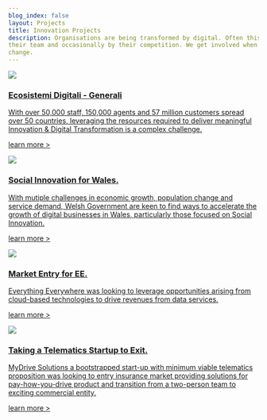 ```yaml
---
blog_index: false
layout: Projects
title: Innovation Projects
description: Organisations are being transformed by digital. Often this is driven by their customers, sometimes by
their team and occasionally by their competition. We get involved when you, the leadership decides it’s time for
change.
---
```

<section class="p-4">
    <div class="flex flex-wrap">
        <!--project start-->
        <a href="/projects/generali-edge.html" class="block bg-white md:max-w-xs md:mx-4 p-4 my-4 mb-8 shadow-green border-2 border-green text-blue no-underline hover:bg-green-lightest hover:border-green-darker">
            <div class="bg-green -m-4 p-4 text-center">
                <img src="/logos/generali.svg" class=" h-32 mx-auto">
            </div>
            <div class="mt-8">
                <h3 class=" font-serif font-semibold text-2xl py-2 leading-tight">Ecosistemi Digitali - Generali</h3>
                <p class="pb-2">With over 50,000 staff, 150,000 agents and 57 million customers spread over 50
                    countries, leveraging the resources required to deliver meaningful Innovation & Digital
                    Transformation is a complex challenge.</p>
                <p class="underline italic pt-4">learn more ></p>
            </div>
        </a>
        <!--project end-->
        <!--project start-->
        <a href="/projects/welsh-government-zealous.html" class="block bg-white md:max-w-xs md:mx-4 p-4 my-4 mb-8 shadow-green border-2 border-green text-blue no-underline hover:bg-green-lightest hover:border-green-darker">
            <div class="bg-green -m-4 p-4 text-center">
                <img src="/logos/welshgovt.svg" class=" h-32 mx-auto">
            </div>
            <div class="mt-8">
                <h3 class=" font-serif font-semibold text-2xl py-2 leading-tight">Social Innovation for Wales.</h3>
                <p class="pb-2">With mutiple challenges in economic growth, population change and service demand, Welsh
                    Government are keen to find ways to accelerate the growth of digital businesses in Wales,
                    particularly those focused on Social Innovation.</p>
                <p class="underline italic pt-4">learn more ></p>
            </div>
        </a>
        <!--project end-->
        <!--project start-->
        <a href="/projects/ee-market-entry.html" class="block bg-white md:max-w-xs md:mx-4 p-4 my-4 mb-8 shadow-green border-2 border-green text-blue no-underline hover:bg-green-lightest hover:border-green-darker">
            <div class="bg-green -m-4 p-4 text-center">
                <img src="/logos/ee.svg" class="h-32 mx-auto">
            </div>
            <div class="mt-8">
                <h3 class=" font-serif font-semibold text-2xl py-2 leading-tight">Market Entry for EE.</h3>
                <p class="pb-2">Everything Everywhere was looking to leverage opportunities arising from cloud-based
                    technologies to drive revenues from data services.</p>
                <p class="underline italic pt-4">learn more ></p>
            </div>
        </a>
        <!--project end-->
        <!--project start-->
        <a href="/projects/mydrive-exit.html" class="block bg-white md:max-w-xs md:mx-4 p-4 my-4 mb-8 shadow-green border-2 border-green text-blue no-underline hover:bg-green-lightest hover:border-green-darker">
            <div class="bg-green -m-4 p-4 text-center">
                <img src="/logos/mydrive.svg" class="h-32 mx-auto">
            </div>
            <div class="mt-8">
                <h3 class=" font-serif font-semibold text-2xl py-2 leading-tight">Taking a Telematics Startup to Exit.</h3>
                <p class="pb-2">MyDrive Solutions a bootstrapped start-up with minimum viable telematics proposition
                    was looking to entry insurance market providing solutions for pay-how-you-drive product and
                    transition from a two-person team to exciting commercial entity.</p>
                <p class="underline italic pt-4">learn more ></p>
            </div>
        </a>
        <!--project end-->
    </div>
</section>